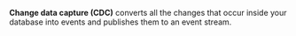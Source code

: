 
**Change data capture (CDC)** converts all the changes that occur inside your database into events and publishes them to an event stream.

